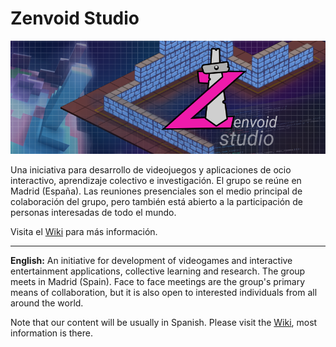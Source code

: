 # Zenvoid Studio

![](images/zenvoid-studio.png)

Una iniciativa para desarrollo de videojuegos y aplicaciones de ocio interactivo, aprendizaje colectivo e investigación. El grupo se reúne en Madrid (España). Las reuniones presenciales son el medio principal de colaboración del grupo, pero también está abierto a la participación de personas interesadas de todo el mundo.

Visita el [Wiki](https://github.com/zenvoid-studio/documentation/wiki) para más información.

---

**English:** An initiative for development of videogames and interactive entertainment applications, collective learning and research. The group meets in Madrid (Spain). Face to face meetings are the group's primary means of collaboration, but it is also open to interested individuals from all around the world.

Note that our content will be usually in Spanish. Please visit the [Wiki](https://github.com/zenvoid-studio/documentation/wiki), most information is there.
